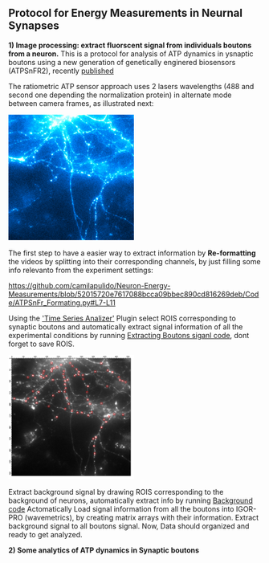 ## Protocol for Energy Measurements in Neurnal Synapses

**1) Image processing: extract fluorscent signal from individuals boutons from a neuron.**
This is a protocol for analysis of ATP dynamics in ysnaptic boutons using a new generation of genetically enginered biosensors (ATPSnFR2), recently [published](https://www.biorxiv.org/content/10.1101/2023.08.24.554624v1)

The ratiometric ATP sensor approach uses 2 lasers wavelengths (488 and second one depending the normalization protein) in alternate mode between camera frames, as illustrated next:

<img src="./Images/Switcher_Laser 637-488.gif" alt="Neuron" style="width: 250px;"/>

The first step to have a easier way to extract information by **Re-formatting** the videos by splitting into their corresponding channels, by just filling some info relevanto from the experiment settings: 

https://github.com/camilapulido/Neuron-Energy-Measurements/blob/52015720e7617088bcca09bbec890cd816269deb/Code/ATPSnFr_Formating.py#L7-L11

Using the ['Time Series Analizer'](https://imagej.net/ij/plugins/time-series.html) Plugin select ROIS corresponding to synaptic boutons and automatically extract signal information of all the experimental conditions by running [Extracting Boutons siganl code](Code/Syn-iATPsf-HALO_Switcher.py), dont forget to save ROIS. 

<img src="./Images/ExpC1_picNeuron + ROIs.png" alt="Neuron with ROIS" style="width: 250px;"/>

Extract background signal by drawing ROIS corresponding to the background of neurons, automatically extract info by running [Background code](Code/Syn-iATPsf-HALO_NoStim_BLACK.py)
Actomatically Load signal information from all the boutons into IGOR-PRO (wavemetrics), by creating matrix arrays with their information. Extract background signal to all boutons signal. Now, Data should organized and ready to get analyzed.

**2) Some analytics of ATP dynamics in Synaptic boutons**


